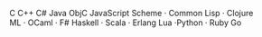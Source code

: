 C C++ C# Java ObjC  JavaScript 
 Scheme · Common Lisp · Clojure   
ML · OCaml · F#
Haskell · Scala · Erlang 
 Lua ·Python · Ruby 
Go 